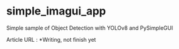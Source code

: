 # simple_imagui_app
Simple sample of Object Detection with YOLOv8 and PySimpleGUI

Article URL : *Writing, not finish yet
